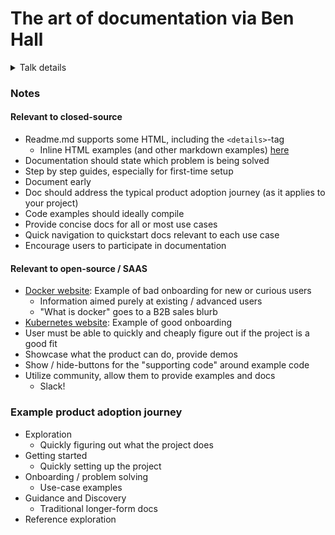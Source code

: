 # The art of documentation via Ben Hall
<details>
	<summary>Talk details</summary>
	<ul>
		<li>Speaker: Ben hall / katacoda.com</li>
		<li><a href="https://twitter.com/Ben_Hall">@Ben_Hall</a></li>
		<li>Youtube-video: Coming up</li>
		<li><a href="https://www.slideshare.net/BenHalluk/the-art-of-documentation-and-readmemd">Slides on slideshare.com</a></li>
	</ul>
</details>


### Notes
#### Relevant to closed-source
* Readme.md supports some HTML, including the `<details>`-tag
  * Inline HTML examples (and other markdown examples) [here](https://daringfireball.net/projects/markdown/syntax#html)
* Documentation should state which problem is being solved
* Step by step guides, especially for first-time setup
* Document early
* Doc should address the typical product adoption journey (as it applies to your project)
* Code examples should ideally compile
* Provide concise docs for all or most use cases
* Quick navigation to quickstart docs relevant to each use case
* Encourage users to participate in documentation

#### Relevant to open-source / SAAS
* [Docker website](https://www.docker.com/): Example of bad onboarding for new or curious users
  * Information aimed purely at existing / advanced users
  * "What is docker" goes to a B2B sales blurb
* [Kubernetes website](https://kubernetes.io/): Example of good onboarding
* User must be able to quickly and cheaply figure out if the project is a good fit
* Showcase what the product can do, provide demos
* Show / hide-buttons for the "supporting code" around example code
* Utilize community, allow them to provide examples and docs
  * Slack!

### Example product adoption journey
* Exploration
  * Quickly figuring out what the project does
* Getting started
  * Quickly setting up the project
* Onboarding / problem solving
  * Use-case examples
* Guidance and Discovery
  * Traditional longer-form docs
* Reference exploration
